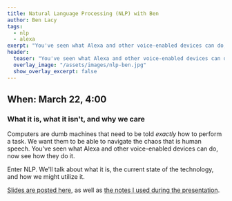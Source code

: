 ```yaml
---
title: Natural Language Processing (NLP) with Ben
author: Ben Lacy
tags:
  - nlp
  - alexa
exerpt: "You've seen what Alexa and other voice-enabled devices can do, now see how they do it."
header:
  teaser: "You've seen what Alexa and other voice-enabled devices can do, now see how they do it."
  overlay_image: "/assets/images/nlp-ben.jpg"
  show_overlay_excerpt: false
---
```


## When: March 22, 4:00

### What it is, what it isn't, and why we care

Computers are dumb machines that need to be told *exactly* how to perform a task. We want them to be able to navigate the chaos that is human speech. You've seen what Alexa and other voice-enabled devices can do, now see how they do it.

Enter NLP. We'll talk about what it is, the current state of the technology, and how we might utilize it.

[Slides are posted here](https://drive.google.com/open?id=1PZ7luv0kien006eE5s-DbGIp1GK8t6rY), as well as [the notes I used during the presentation](https://drive.google.com/open?id=1jXwC-ZZTqhwMaSpU51LuMi4_W3N1eXLE).
